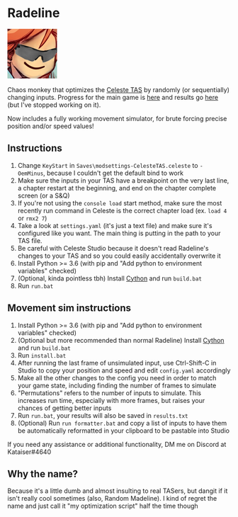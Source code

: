 # Radeline
[![buhbaiSG](buhbaiSG.png)](https://www.frankerfacez.com/emoticon/316755-buhbaiSG)

Chaos monkey that optimizes the [Celeste TAS](https://github.com/ShootMe/CelesteTAS) by randomly (or sequentially) changing inputs. Progress for the main game is [here](https://github.com/Kataiser/radeline/projects/1) and results go [here](https://github.com/Kataiser/CelesteTAS/tree/radeline-results) (but I've stopped working on it).

Now includes a fully working movement simulator, for brute forcing precise position and/or speed values!

## Instructions
1. Change `KeyStart` in `Saves\modsettings-CelesteTAS.celeste` to `- OemMinus`, because I couldn't get the default bind to work
2. Make sure the inputs in your TAS have a breakpoint on the very last line, a chapter restart at the beginning, and end on the chapter complete screen (or a S&Q)
3. If you're not using the `console load` start method, make sure the most recently run command in Celeste is the correct chapter load (ex. `load 4` or `rmx2 7`)
4. Take a look at `settings.yaml` (it's just a text file) and make sure it's configured like you want. The main thing is putting in the path to your TAS file.
5. Be careful with Celeste Studio because it doesn't read Radeline's changes to your TAS and so you could easily accidentally overwrite it
6. Install Python >= 3.6 (with pip and "Add python to environment variables" checked)
7. (Optional, kinda pointless tbh) Install [Cython](https://pypi.org/project/Cython/) and run `build.bat`
8. Run `run.bat`

## Movement sim instructions
1. Install Python >= 3.6 (with pip and "Add python to environment variables" checked)
1. (Optional but more recommended than normal Radeline) Install [Cython](https://pypi.org/project/Cython/) and run `build.bat`
1. Run `install.bat`
1. After running the last frame of unsimulated input, use Ctrl-Shift-C in Studio to copy your position and speed and edit `config.yaml` accordingly
1. Make all the other changes to the config you need in order to match your game state, including finding the number of frames to simulate
1. "Permutations" refers to the number of inputs to simulate. This increases run time, especially with more frames, but raises your chances of getting better inputs
1. Run `run.bat`, your results will also be saved in `results.txt`
1. (Optional) Run `run formatter.bat` and copy a list of inputs to have them be automatically reformatted in your clipboard to be pastable into Studio

If you need any assistance or additional functionality, DM me on Discord at Kataiser#4640

## Why the name?
Because it's a little dumb and almost insulting to real TASers, but dangit if it isn't really cool sometimes (also, Random Madeline). I kind of regret the name and just call it "my optimization script" half the time though
